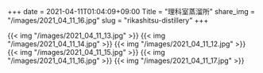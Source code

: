 +++
date  = 2021-04-11T01:04:09+09:00
Title = "理科室蒸溜所"
share_img = "/images/2021_04_11_16.jpg"
slug = "rikashitsu-distillery"
+++

{{< img "/images/2021_04_11_13.jpg" >}}
{{< img "/images/2021_04_11_14.jpg" >}}
{{< img "/images/2021_04_11_12.jpg" >}}
{{< img "/images/2021_04_11_15.jpg" >}}
{{< img "/images/2021_04_11_16.jpg" >}}
{{< img "/images/2021_04_11_17.jpg" >}}